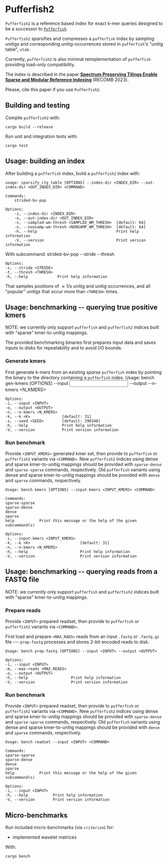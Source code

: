 # Pufferfish2

`Pufferfish2` is a reference based index for exact k-mer queries designed to be a successor to
[`Pufferfish`](https://github.com/COMBINE-lab/pufferfish).

`Pufferfish2` sparsifies and compresses a `pufferfish` index by sampling unitigs and corresponding unitig-occurrences stored in `pufferfish`'s "unitig table", `utab`.

Currently, `pufferfish2` is also minimal reimplementation of `pufferfish` providing load-only compatibility.

The index is described in the paper **[Spectrum Preserving Tilings Enable Sparse and Modular Reference Indexing](https://link.springer.com/chapter/10.1007/978-3-031-29119-7_2)** (RECOMB 2023).

Please, cite this paper if you use `Pufferfish2`.

## Building and testing

Compile `pufferfish2` with:

    cargo build --release

Run unit and integration tests with:

    cargo test

## Usage: building an index

After building a `pufferfish` index, build a `pufferfish2` index with:

    usage: sparsify_ctg_table [OPTIONS] --index-dir <INDEX_DIR> --out-index-dir <OUT_INDEX_DIR> <COMMAND>

    Commands:   
        strided-bv-pop      

    Options:
        -i, --index-dir <INDEX_DIR>                  
        -o, --out-index-dir <OUT_INDEX_DIR>          
        -s, --sampled-wm-thresh <SAMPLED_WM_THRESH>  [default: 64]
        -n, --nonsamp-wm-thresh <NONSAMP_WM_THRESH>  [default: 64]
        -h, --help                                   Print help information
        -V, --version                                Print version information

With subcommand:
    strided-bv-pop --stride <STRIDE> --thresh <THRESH>
    
    Options:
    -s, --stride <STRIDE>  
    -t, --thresh <THRESH>  
    -h, --help             Print help information

That samples positions of $\approx 1/s$ unitig and unitig occurrences, and all "popular" unitigs that occur more than `<THRESH>` times.


## Usage: benchmarking -- querying true positive kmers

NOTE: we currently only support `pufferfish` and `pufferfish2` indices built with "sparse" kmer-to-unitig mappings.

The provided benchmarking binaries first prepares input data and saves inputs to disks for repeatability and to avoid I/O bounds.

### Generate kmers
First generate k-mers from an existing *sparse* `pufferfish` index by pointing the binary to the directory containing a `pufferfish` index.
    Usage: bench gen-kmers [OPTIONS] --input <INPUT> --output <OUTPUT> --n-kmers <N_KMERS>

    Options:
    -i, --input <INPUT>      
    -o, --output <OUTPUT>    
    -n, --n-kmers <N_KMERS>  
    -k, --k <K>              [default: 31]
    -s, --seed <SEED>        [default: 290348]
    -h, --help               Print help information
    -V, --version            Print version information

### Run benchmark
Provide `<INPUT_KMERS>` generated kmer set, then provide to `pufferfish` or `pufferfish2` variants via `<COMMAND>`.
New `pufferfish2` indices using dense and sparse kmer-to-unitig mappings should be provided with `sparse-dense` and `sparse-sparse` commands, respectively. Old `pufferfish` variants using dense and sparse kmer-to-unitig mappings should be provided with `dense` and `sparse` commands, respectively.

    Usage: bench kmers [OPTIONS] --input-kmers <INPUT_KMERS> <COMMAND>

    Commands:
    sparse-sparse  
    sparse-dense   
    dense          
    sparse         
    help           Print this message or the help of the given subcommand(s)

    Options:
    -i, --input-kmers <INPUT_KMERS>  
    -k, --k <K>                      [default: 31]
    -n, --n-kmers <N_KMERS>          
    -h, --help                       Print help information
    -V, --version                    Print version information

## Usage: benchmarking -- querying reads from a FASTQ file

NOTE: we currently only support `pufferfish` and `pufferfish2` indices built with "sparse" kmer-to-unitig mappings.

### Prepare reads
Provide `<INPUT>` prepared readset, then provide to `pufferfish` or `pufferfish2` variants via `<COMMAND>`.


First load and prepare `<MAX_RADS>` reads from an input `.fastq` or `.fastq.gz` file --- `prep-fastq` processes and stores 2-bit encoded reads to disk.

    Usage: bench prep-fastq [OPTIONS] --input <INPUT> --output <OUTPUT>

    Options:
    -i, --input <INPUT>          
    -m, --max-reads <MAX_READS>  
    -o, --output <OUTPUT>        
    -h, --help                   Print help information
    -V, --version                Print version information

### Run benchmark

Provide `<INPUT>` prepared readset, then provide to `pufferfish` or `pufferfish2` variants via `<COMMAND>`.
New `pufferfish2` indices using dense and sparse kmer-to-unitig mappings should be provided with `sparse-dense` and `sparse-sparse` commands, respectively. Old `pufferfish` variants using dense and sparse kmer-to-unitig mappings should be provided with `dense` and `sparse` commands, respectively.

    Usage: bench readset --input <INPUT> <COMMAND>

    Commands:
    sparse-sparse  
    sparse-dense   
    dense          
    sparse         
    help           Print this message or the help of the given subcommand(s)

    Options:
    -i, --input <INPUT>  
    -h, --help           Print help information
    -V, --version        Print version information

## Micro-benchmarks

Run included micro-benchmarks (via `criterion`) for:
- implemented wavelet matrices

With:

    cargo bench
